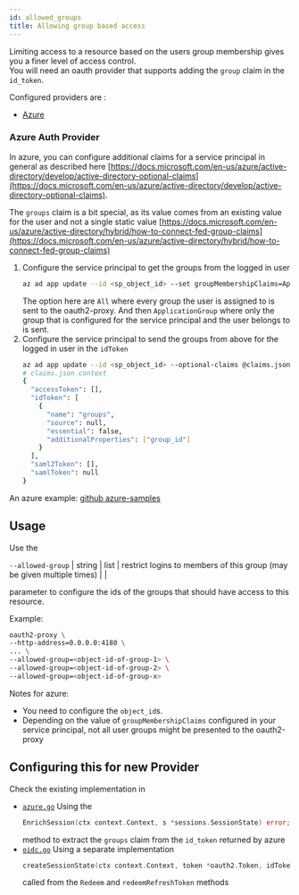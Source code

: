 ```yaml
---
id: allowed_groups
title: Allowing group based access
---
```


Limiting access to a resource based on the users group membership gives you a finer level of access control.  
You will need an oauth provider that supports adding the `group` claim in the `id_token`.

Configured providers are :

- [Azure](#azure-auth-provider)

### Azure Auth Provider

In azure, you can configure additional claims for a service principal in general as described here
[https://docs.microsoft.com/en-us/azure/active-directory/develop/active-directory-optional-claims](https://docs.microsoft.com/en-us/azure/active-directory/develop/active-directory-optional-claims).

The `groups` claim is a bit special, as its value comes from an existing value for the user and not a single static value 
[https://docs.microsoft.com/en-us/azure/active-directory/hybrid/how-to-connect-fed-group-claims](https://docs.microsoft.com/en-us/azure/active-directory/hybrid/how-to-connect-fed-group-claims)  

1. Configure the service principal to get the groups from the logged in user   
   ```bash
   az ad app update --id <sp_object_id> --set groupMembershipClaims=ApplicationGroup
   ```
   The option here are `All` where every group the user is assigned to is sent to the oauth2-proxy. 
   And then `ApplicationGroup` where only the group that is configured for the service principal and the user belongs to
   is sent.
2. Configure the service principal to send the groups from above for the logged in user in the `idToken`
   ```bash
   az ad app update --id <sp_object_id> --optional-claims @claims.json
   # claims.json context
   {
     "accessToken": [],
     "idToken": [
       {
         "name": "groups",
         "source": null,
         "essential": false,
         "additionalProperties": ["group_id"]
       }
     ],
     "saml2Token": [],
     "samlToken": null
   }
   ```

An azure example: [github azure-samples](https://github.com/Azure-Samples/active-directory-aspnetcore-webapp-openidconnect-v2/blob/master/5-WebApp-AuthZ/5-2-Groups/README.md#configure-your-application-to-receive-the-groups-claim-values-from-a-filtered-set-of-groups-a-user-may-be-assigned-to)

## Usage
Use the
 
`--allowed-group` | string \| list | restrict logins to members of this group (may be given multiple times) | |

parameter to configure the ids of the groups that should have access to this resource.

Example:  
```bash
oauth2-proxy \
--http-address=0.0.0.0:4180 \
... \
--allowed-group=<object-id-of-group-1> \
--allowed-group=<object-id-of-group-2> \
--allowed-group=<object-id-of-group-x>
```

Notes for azure:  
* You need to configure the `object_id`s.
* Depending on the value of `groupMembershipClaims` configured in your service principal, not all user groups might be
presented to the oauth2-proxy

## Configuring this for new Provider

Check the existing implementation in 
* [`azure.go`](https://github.com/oauth2-proxy/oauth2-proxy/blob/master/providers/azure.go)
  Using the
  ```go
  EnrichSession(ctx context.Context, s *sessions.SessionState) error;
  ```
  method to extract the `groups` claim from the `id_token` returned by azure
* [`oidc.go`](https://github.com/oauth2-proxy/oauth2-proxy/blob/master/providers/oidc.go)
  Using a separate implementation
  ```go
  createSessionState(ctx context.Context, token *oauth2.Token, idToken *oidc.IDToken) (*sessions.SessionState, error);
  ```
  called from the `Redeem` and `redeemRefreshToken` methods